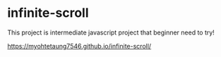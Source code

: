 # infinite-scroll

This project is intermediate javascript project that beginner need to try!

https://myohtetaung7546.github.io/infinite-scroll/  
